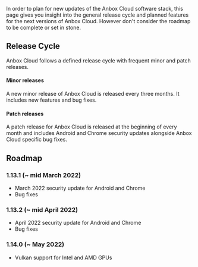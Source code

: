In order to plan for new updates of the Anbox Cloud software stack, this page gives you insight into the general release cycle and planned features for the next versions of Anbox Cloud. However don't consider the roadmap to be complete or set in stone.

## Release Cycle

Anbox Cloud follows a defined release cycle with frequent minor and patch releases.

#### Minor releases

A new minor release of Anbox Cloud is released every three months. It includes new features and bug fixes.

#### Patch releases

A patch release for Anbox Cloud is released at the beginning of every month and includes Android and Chrome security updates alongside Anbox Cloud specific bug fixes.

## Roadmap

### 1.13.1 (~ mid March 2022)

* March 2022 security update for Android and Chrome
* Bug fixes

### 1.13.2 (~ mid April 2022)

* April 2022 security update for Android and Chrome
* Bug fixes

### 1.14.0 (~ May 2022)

 * Vulkan support for Intel and AMD GPUs

